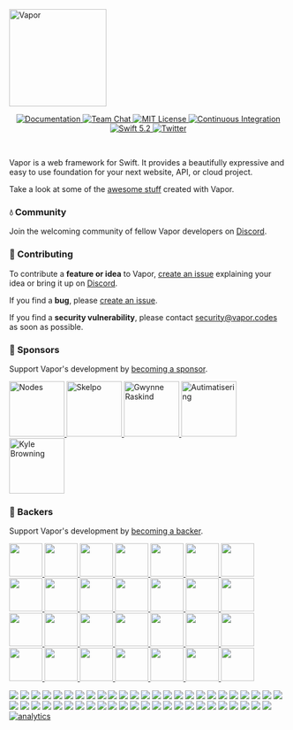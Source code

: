 <a href="https://discord.gg/vapor">
    <img 
	 src="https://user-images.githubusercontent.com/1342803/75634175-4876d680-5bd9-11ea-90d6-12c7b6a9ee3f.png" 
	 height="176" 
	 alt="Vapor" 
    >
</a>

<p align="center">
	<a href="https://docs.vapor.codes/4.0/">
        <img src="http://img.shields.io/badge/read_the-docs-2196f3.svg" alt="Documentation">
    </a>
    <a href="https://discord.gg/vapor">
        <img src="https://img.shields.io/discord/431917998102675485.svg" alt="Team Chat">
    </a>
    <a href="LICENSE">
        <img src="https://img.shields.io/badge/license-MIT-brightgreen.svg" alt="MIT License">
    </a>
    <a href="https://github.com/vapor/vapor/actions">
        <img src="https://github.com/vapor/vapor/workflows/test/badge.svg" alt="Continuous Integration">
    </a>
    <a href="https://swift.org">
        <img src="https://img.shields.io/badge/swift-5.2-brightgreen.svg" alt="Swift 5.2">
    </a>
    <a href="https://twitter.com/codevapor">
        <img src="https://img.shields.io/badge/twitter-codevapor-5AA9E7.svg" alt="Twitter">
    </a>
</p>

<br>

Vapor is a web framework for Swift. It provides a beautifully expressive and easy to use foundation for your next website, API, or cloud project.

Take a look at some of the [awesome stuff](https://github.com/Cellane/awesome-vapor) created with Vapor.

### 💧 Community

Join the welcoming community of fellow Vapor developers on [Discord](http://vapor.team).

### 🚀 Contributing

To contribute a **feature or idea** to Vapor, [create an issue](https://github.com/vapor/vapor/issues/new) explaining your idea or bring it up on [Discord](http://vapor.team).

If you find a **bug**, please [create an issue](https://github.com/vapor/vapor/issues/new). 

If you find a **security vulnerability**, please contact [security@vapor.codes](mailto:security@vapor.codes) as soon as possible.

### 💛 Sponsors

Support Vapor's development by [becoming a sponsor](https://github.com/users/tanner0101/sponsorship).

<a href="http://nodesagency.com">
    <img src="https://user-images.githubusercontent.com/1342803/66773716-a787b900-ee8d-11e9-83c2-54b3d8fce528.png" height="100px" alt="Nodes">
</a>
<a href="https://www.skelpo.com">
    <img src="https://user-images.githubusercontent.com/1342803/66773734-b2dae480-ee8d-11e9-81ca-2f20f4b0f55e.png" height="100px" alt="Skelpo">
</a>
<a href="https://github.com/gwynne">
    <img src="https://user-images.githubusercontent.com/1342803/70094097-c6820c00-15ef-11ea-899d-f4010ad65875.png" height="100px" alt="Gwynne Raskind">
</a>
<a href="https://github.com/autimatisering">
    <img src="https://user-images.githubusercontent.com/1342803/71133923-8ad36e80-21b9-11ea-836c-efa05b36a661.png" height="100px" alt="Autimatisering">
</a>
<a href="https://github.com/kylebrowning">
    <img src="https://user-images.githubusercontent.com/1342803/67107440-7ca5a980-f19a-11e9-8619-b029c96399f7.png" height="100px" alt="Kyle Browning">
</a>


### 💚 Backers
Support Vapor's development by [becoming a backer](https://github.com/users/tanner0101/sponsorship).

<a 
    data-amt="25" 
    data-since="10/15/19" 
    href="https://github.com/MrLotU">
    <img src="https://avatars3.githubusercontent.com/u/18392003?s=120" width="60px">
</a>
<a 
    data-amt="25" 
    data-since="10/20/19" 
    href="https://github.com/Yasumoto">
    <img src="https://avatars3.githubusercontent.com/u/48383?s=120" width="60px">
</a>
<a 
    data-amt="25" 
    data-since="3/11/20" 
    href="https://github.com/hjuraev">
    <img src="https://avatars3.githubusercontent.com/u/5513926?s=120" width="60px">
</a>
<a 
    data-amt="10" 
    data-since="10/14/19" 
    href="https://github.com/tkrajacic">
    <img src="https://avatars3.githubusercontent.com/u/873717?s=120" width="60px">
</a>
<a 
    data-amt="10" 
    data-since="10/14/19" 
    href="https://github.com/slashmo">
    <img src="https://avatars3.githubusercontent.com/u/16192401?s=120" width="60px">
</a>
<a 
    data-amt="10" 
    data-since="10/14/19" 
    href="https://github.com/ScottRobbins">
    <img src="https://avatars3.githubusercontent.com/u/6894359?s=120" width="60px">
</a>
<a 
    data-amt="10" 
    data-since="10/15/19" 
    href="https://github.com/ksmandersen">
    <img src="https://avatars3.githubusercontent.com/u/178181?s=120" width="60px">
</a>
<a 
    data-amt="10" 
    data-since="10/15/19" 
    href="https://github.com/twof">
    <img src="https://avatars3.githubusercontent.com/u/5561501?s=120" width="60px">
</a>
<a 
    data-amt="10" 
    data-since="10/21/19" 
    href="https://github.com/mikkelu">
    <img src="https://avatars3.githubusercontent.com/u/17051694?s=120" width="60px">
</a>
<a 
    data-amt="10" 
    data-since="2/28/20" 
    href="https://github.com/timothymiko">
    <img src="https://avatars3.githubusercontent.com/u/2555306?s=120" width="60px">
</a>
<a 
    data-amt="10" 
    data-since="2/28/20" 
    href="https://github.com/jstevison">
    <img src="https://avatars3.githubusercontent.com/u/149974?s=120" width="60px">
</a>
<a 
    data-amt="10" 
    data-since="4/1/20" 
    href="https://github.com/jstorm31">
    <img src="https://avatars3.githubusercontent.com/u/16023539?s=120" width="60px">
</a>
<a 
    data-amt="5" 
    data-since="10/15/19" 
    href="https://github.com/grundoon">
    <img src="https://avatars3.githubusercontent.com/u/876321?s=120" width="60px">
</a>
<a 
    data-amt="5" 
    data-since="10/17/19" 
    href="https://github.com/tylermrolfe">
    <img src="https://avatars3.githubusercontent.com/u/1797243?s=120" width="60px">
</a>
<a 
    data-amt="5" 
    data-since="10/17/19" 
    href="https://github.com/maartene">
    <img src="https://avatars3.githubusercontent.com/u/5150271?s=120" width="60px">
</a>
<a 
    data-amt="5" 
    data-since="10/23/19" 
    href="https://github.com/steve-h">
    <img src="https://avatars3.githubusercontent.com/u/1298089?s=120" width="60px">
</a>
<a 
    data-amt="5" 
    data-since="10/25/19" 
    href="https://github.com/SpencerCurtis">
    <img src="https://avatars3.githubusercontent.com/u/16965587?s=120" width="60px">
</a>
<a 
    data-amt="5" 
    data-since="10/25/19" 
    href="https://github.com/ezfe">
    <img src="https://avatars3.githubusercontent.com/u/1449259?s=120" width="60px">
</a>
<a 
    data-amt="5" 
    data-since="10/29/19" 
    href="https://github.com/Mordil">
    <img src="https://avatars3.githubusercontent.com/u/3506776?s=120" width="60px">
</a>
<a 
    data-amt="5" 
    data-since="11/09/19" 
    href="https://github.com/danielinoa">
    <img src="https://avatars3.githubusercontent.com/u/972877?s=120" width="60px">
</a>
<a 
    data-amt="5" 
    data-since="11/14/19" 
    href="https://github.com/patrykwas">
    <img src="https://avatars3.githubusercontent.com/u/39051168?s=120" width="60px">
</a>
<a 
    data-amt="5" 
    data-since="11/17/19" 
    href="https://github.com/MaherKSantina">
    <img src="https://avatars3.githubusercontent.com/u/24646608?s=120" width="60px">
</a>
<a 
    data-amt="5" 
    data-since="11/19/19" 
    href="https://github.com/shpakovski">
    <img src="https://avatars3.githubusercontent.com/u/163410?s=120" width="60px">
</a>
<a
    data-amt="5" 
    data-since="12/12/19" 
    href="https://github.com/jordanebelanger">
    <img src="https://avatars3.githubusercontent.com/u/1856085?s=120" width="60px">
</a>
<a
    data-amt="5" 
    data-since="12/21/19" 
    href="https://github.com/StefanCosminR">
    <img src="https://avatars3.githubusercontent.com/u/17311242?s=120" width="60px">
</a>
<a
    data-amt="5" 
    data-since="2/1/20" 
    href="https://github.com/piers12">
    <img src="https://avatars3.githubusercontent.com/u/37227905?s=120" width="60px">
</a>
<a
    data-amt="5" 
    data-since="2/26/20" 
    href="https://github.com/iq3addLi">
    <img src="https://avatars3.githubusercontent.com/u/16850104?s=120" width="60px">
</a>
<a
    data-amt="5" 
    data-since="3/20/20" 
    href="https://github.com/lmcd">
    <img src="https://avatars3.githubusercontent.com/u/363540?s=120" width="60px">
</a>


<a href="https://opencollective.com/vapor/backer/0/website" target="_blank"><img src="https://opencollective.com/vapor/backer/0/avatar.svg"></a>
<a href="https://opencollective.com/vapor/backer/1/website" target="_blank"><img src="https://opencollective.com/vapor/backer/1/avatar.svg"></a>
<a href="https://opencollective.com/vapor/backer/2/website" target="_blank"><img src="https://opencollective.com/vapor/backer/2/avatar.svg"></a>
<a href="https://opencollective.com/vapor/backer/3/website" target="_blank"><img src="https://opencollective.com/vapor/backer/3/avatar.svg"></a>
<a href="https://opencollective.com/vapor/backer/4/website" target="_blank"><img src="https://opencollective.com/vapor/backer/4/avatar.svg"></a>
<a href="https://opencollective.com/vapor/backer/5/website" target="_blank"><img src="https://opencollective.com/vapor/backer/5/avatar.svg"></a>
<a href="https://opencollective.com/vapor/backer/6/website" target="_blank"><img src="https://opencollective.com/vapor/backer/6/avatar.svg"></a>
<a href="https://opencollective.com/vapor/backer/7/website" target="_blank"><img src="https://opencollective.com/vapor/backer/7/avatar.svg"></a>
<a href="https://opencollective.com/vapor/backer/8/website" target="_blank"><img src="https://opencollective.com/vapor/backer/8/avatar.svg"></a>
<a href="https://opencollective.com/vapor/backer/9/website" target="_blank"><img src="https://opencollective.com/vapor/backer/9/avatar.svg"></a>
<a href="https://opencollective.com/vapor/backer/10/website" target="_blank"><img src="https://opencollective.com/vapor/backer/10/avatar.svg"></a>
<a href="https://opencollective.com/vapor/backer/11/website" target="_blank"><img src="https://opencollective.com/vapor/backer/11/avatar.svg"></a>
<a href="https://opencollective.com/vapor/backer/12/website" target="_blank"><img src="https://opencollective.com/vapor/backer/12/avatar.svg"></a>
<a href="https://opencollective.com/vapor/backer/13/website" target="_blank"><img src="https://opencollective.com/vapor/backer/13/avatar.svg"></a>
<a href="https://opencollective.com/vapor/backer/14/website" target="_blank"><img src="https://opencollective.com/vapor/backer/14/avatar.svg"></a>
<a href="https://opencollective.com/vapor/backer/15/website" target="_blank"><img src="https://opencollective.com/vapor/backer/15/avatar.svg"></a>
<a href="https://opencollective.com/vapor/backer/16/website" target="_blank"><img src="https://opencollective.com/vapor/backer/16/avatar.svg"></a>
<a href="https://opencollective.com/vapor/backer/17/website" target="_blank"><img src="https://opencollective.com/vapor/backer/17/avatar.svg"></a>
<a href="https://opencollective.com/vapor/backer/18/website" target="_blank"><img src="https://opencollective.com/vapor/backer/18/avatar.svg"></a>
<a href="https://opencollective.com/vapor/backer/19/website" target="_blank"><img src="https://opencollective.com/vapor/backer/19/avatar.svg"></a>
<a href="https://opencollective.com/vapor/backer/20/website" target="_blank"><img src="https://opencollective.com/vapor/backer/20/avatar.svg"></a>
<a href="https://opencollective.com/vapor/backer/21/website" target="_blank"><img src="https://opencollective.com/vapor/backer/21/avatar.svg"></a>
<a href="https://opencollective.com/vapor/backer/22/website" target="_blank"><img src="https://opencollective.com/vapor/backer/22/avatar.svg"></a>
<a href="https://opencollective.com/vapor/backer/23/website" target="_blank"><img src="https://opencollective.com/vapor/backer/23/avatar.svg"></a>
<a href="https://opencollective.com/vapor/backer/24/website" target="_blank"><img src="https://opencollective.com/vapor/backer/24/avatar.svg"></a>
<a href="https://opencollective.com/vapor/backer/25/website" target="_blank"><img src="https://opencollective.com/vapor/backer/25/avatar.svg"></a>
<a href="https://opencollective.com/vapor/backer/26/website" target="_blank"><img src="https://opencollective.com/vapor/backer/26/avatar.svg"></a>
<a href="https://opencollective.com/vapor/backer/27/website" target="_blank"><img src="https://opencollective.com/vapor/backer/27/avatar.svg"></a>
<a href="https://opencollective.com/vapor/backer/28/website" target="_blank"><img src="https://opencollective.com/vapor/backer/28/avatar.svg"></a>
<a href="https://opencollective.com/vapor/backer/29/website" target="_blank"><img src="https://opencollective.com/vapor/backer/29/avatar.svg"></a>
<a href="https://opencollective.com/vapor/backer/30/website" target="_blank"><img src="https://opencollective.com/vapor/backer/30/avatar.svg"></a>
<a href="https://opencollective.com/vapor/backer/31/website" target="_blank"><img src="https://opencollective.com/vapor/backer/31/avatar.svg"></a>
<a href="https://opencollective.com/vapor/backer/32/website" target="_blank"><img src="https://opencollective.com/vapor/backer/32/avatar.svg"></a>
<a href="https://opencollective.com/vapor/backer/33/website" target="_blank"><img src="https://opencollective.com/vapor/backer/33/avatar.svg"></a>
<a href="https://opencollective.com/vapor/backer/34/website" target="_blank"><img src="https://opencollective.com/vapor/backer/34/avatar.svg"></a>
<a href="https://opencollective.com/vapor/backer/35/website" target="_blank"><img src="https://opencollective.com/vapor/backer/35/avatar.svg"></a>
<a href="https://opencollective.com/vapor/backer/36/website" target="_blank"><img src="https://opencollective.com/vapor/backer/36/avatar.svg"></a>
<a href="https://opencollective.com/vapor/backer/37/website" target="_blank"><img src="https://opencollective.com/vapor/backer/37/avatar.svg"></a>
<a href="https://opencollective.com/vapor/backer/38/website" target="_blank"><img src="https://opencollective.com/vapor/backer/38/avatar.svg"></a>
<a href="https://opencollective.com/vapor/backer/39/website" target="_blank"><img src="https://opencollective.com/vapor/backer/39/avatar.svg"></a>
<a href="https://opencollective.com/vapor/backer/40/website" target="_blank"><img src="https://opencollective.com/vapor/backer/40/avatar.svg"></a>
<a href="https://opencollective.com/vapor/backer/41/website" target="_blank"><img src="https://opencollective.com/vapor/backer/41/avatar.svg"></a>
<a href="https://opencollective.com/vapor/backer/42/website" target="_blank"><img src="https://opencollective.com/vapor/backer/42/avatar.svg"></a>
<a href="https://opencollective.com/vapor/backer/43/website" target="_blank"><img src="https://opencollective.com/vapor/backer/43/avatar.svg"></a>
<a href="https://opencollective.com/vapor/backer/44/website" target="_blank"><img src="https://opencollective.com/vapor/backer/44/avatar.svg"></a>
<a href="https://opencollective.com/vapor/backer/45/website" target="_blank"><img src="https://opencollective.com/vapor/backer/45/avatar.svg"></a>
<a href="https://opencollective.com/vapor/backer/46/website" target="_blank"><img src="https://opencollective.com/vapor/backer/46/avatar.svg"></a>
<a href="https://opencollective.com/vapor/backer/47/website" target="_blank"><img src="https://opencollective.com/vapor/backer/47/avatar.svg"></a>
<a href="https://opencollective.com/vapor/backer/48/website" target="_blank"><img src="https://opencollective.com/vapor/backer/48/avatar.svg"></a>
[![analytics](http://www.google-analytics.com/collect?v=1&t=pageview&_s=1&dl=https%3A%2F%2Fgithub.com%2Fvapor%2Fvapor&_u=MAC~&cid=1757014354.1393964045&tid=UA-76177358-6)]()
